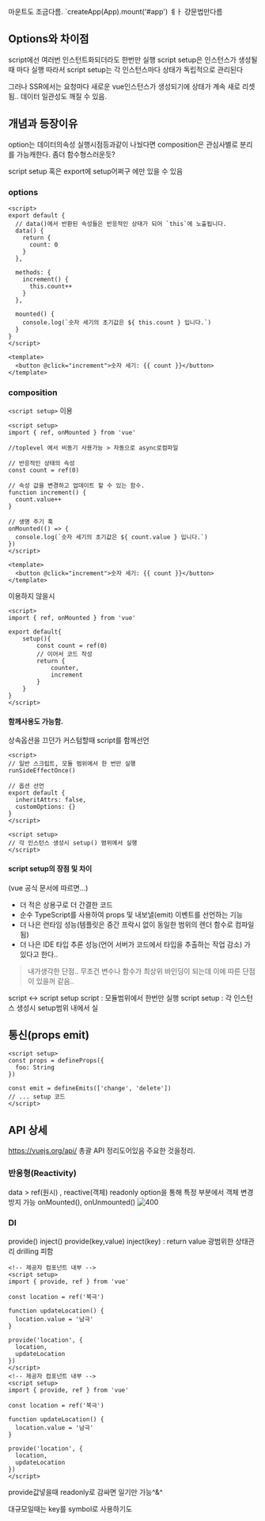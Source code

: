 
마운트도 조금다름.
`createApp(App).mount('#app') 
ㅖㅏ 걍문법만다름

## Options와 차이점
script에선 여러번 인스턴트화되더라도 한번만 실행
script setup은 인스턴스가 생성될때 마다 실행
따라서 script setup는 각 인스턴스마다 상태가 독립적으로 관리된다

그러나
SSR에서는 요청마다 새로운 vue인스턴스가 생성되기에 상태가 계속 새로 리셋됨.. 데이터 일관성도 깨질 수 있음.
## 개념과 등장이유
option는 데이터의속성 실행시점등과같이 나눴다면
composition은 관심사별로 분리를 가능캐한다.
좀더 함수형스러운듯?

script setup
혹은 export에 setup어쩌구 에만 있을 수 있음
### options
```vue
<script>
export default {
  // data()에서 반환된 속성들은 반응적인 상태가 되어 `this`에 노출됩니다.
  data() {
    return {
      count: 0
    }
  },

  methods: {
    increment() {
      this.count++
    }
  },

  mounted() {
    console.log(`숫자 세기의 초기값은 ${ this.count } 입니다.`)
  }
}
</script>

<template>
  <button @click="increment">숫자 세기: {{ count }}</button>
</template>

```
### composition
`<script setup>` 이용
```vue
<script setup>
import { ref, onMounted } from 'vue'

//toplevel 에서 비동기 사용가능 > 자동으로 async로컴파일

// 반응적인 상태의 속성
const count = ref(0)

// 속성 값을 변경하고 업데이트 할 수 있는 함수.
function increment() {
  count.value++
}

// 생명 주기 훅
onMounted(() => {
  console.log(`숫자 세기의 초기값은 ${ count.value } 입니다.`)
})
</script>

<template>
  <button @click="increment">숫자 세기: {{ count }}</button>
</template>

```

이용하지 않을시

```vue
<script>
import { ref, onMounted } from 'vue'

export default{
	setup(){
		const count = ref(0)
		// 이어서 코드 작성
		return {
			counter,
			increment
		}
	}
}
</script>
```

#### 함께사용도 가능함.
상속옵션을 끄던가 커스텀할때 script를 함께선언
```
<script>
// 일반 스크립트, 모듈 범위에서 한 번만 실행
runSideEffectOnce()

// 옵션 선언
export default {
  inheritAttrs: false,
  customOptions: {}
}
</script>

<script setup>
// 각 인스턴스 생성시 setup() 범위에서 실행
</script>
```

#### script setup의 장점 및 차이
(vue 공식 문서에 따르면...)
- 더 적은 상용구로 더 간결한 코드
- 순수 TypeScript를 사용하여 props 및 내보낼(emit) 이벤트를 선언하는 기능
- 더 나은 런타임 성능(템플릿은 중간 프락시 없이 동일한 범위의 렌더 함수로 컴파일됨)
- 더 나은 IDE 타입 추론 성능(언어 서버가 코드에서 타입을 추출하는 작업 감소)
가 있다고 한다..

> 내가생각한 단점..
> 무조건 변수나 함수가 최상위 바인딩이 되는데  이에 따른 단점이 있을꺼 같음..

script <-> script setup
script : 모듈범위에서 한번만 실행
script setup : 각 인스턴스 생성시 setup범위 내에서 실

## 통신(props emit)
```vue
<script setup>
const props = defineProps({
  foo: String
})

const emit = defineEmits(['change', 'delete'])
// ... setup 코드
</script>
```
## API 상세
https://vuejs.org/api/
총괄 API 정리도어있음
주요한 것을정리.
### 반응형(Reactivity)
data > ref(원시) , reactive(객체)
readonly option을 통해 특정 부분에서 객체 변경 방지 가능
onMounted(), onUnmounted()
![400](Pasted%20image%2020240628175728.png)
### DI
provide() inject()
provide(key,value) inject(key) : return value
광범위한 상태관리 drilling 피함
```vue
<!-- 제공자 컴포넌트 내부 -->
<script setup>
import { provide, ref } from 'vue'

const location = ref('북극')

function updateLocation() {
  location.value = '남극'
}

provide('location', {
  location,
  updateLocation
})
</script>
<!-- 제공자 컴포넌트 내부 -->
<script setup>
import { provide, ref } from 'vue'

const location = ref('북극')

function updateLocation() {
  location.value = '남극'
}

provide('location', {
  location,
  updateLocation
})
</script>
```

provide값넣을때 readonly로 감싸면 일기만 가능^&^

대규모일때는 key를 symbol로 사용하기도